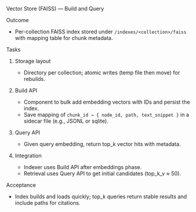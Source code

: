 Vector Store (FAISS) — Build and Query

Outcome
- Per-collection FAISS index stored under `/indexes/<collection>/faiss` with mapping table for chunk metadata.

Tasks
1) Storage layout
   - Directory per collection; atomic writes (temp file then move) for rebuilds.

2) Build API
   - Component to bulk add embedding vectors with IDs and persist the index.
   - Save mapping of `chunk_id → { node_id, path, text_snippet }` in a sidecar file (e.g., JSONL or sqlite).

3) Query API
   - Given query embedding, return top_k vector hits with metadata.

4) Integration
   - Indexer uses Build API after embeddings phase.
   - Retrieval uses Query API to get initial candidates (top_k_v ≈ 50).

Acceptance
- Index builds and loads quickly; top_k queries return stable results and include paths for citations.


